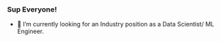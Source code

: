 ### Sup Everyone! 

- 🔭 I’m currently looking for an Industry position as a Data Scientist/ ML Engineer.




